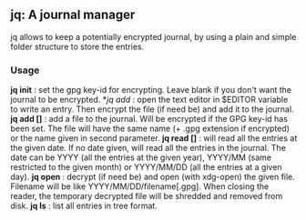 ## jq: A journal manager

jq allows to keep a potentially encrypted journal, by using a plain and simple
folder structure to store the entries.

### Usage

**jq init** : set the gpg key-id for encrypting. Leave blank if you don't want the
journal to be encrypted.
**jq add* : open the text editor in $EDITOR variable to write an entry. Then
encrypt the file (if need be) and add it to the journal.
**jq add <filename> [<name>]** : add a file to the journal. Will be encrypted if
the GPG key-id has been set. The file will have the same name (+ .gpg extension
if encrypted) or the name given in second parameter.
**jq read [<date>]** : will read all the entries at the given date. If no date
given, will read all the entries in the journal. The date can be YYYY (all the
entries at the given year), YYYY/MM (same restricted to the given month) or
YYYY/MM/DD (all the entries at a given day).
**jq open <filename>** : decrypt (if need be) and open (with xdg-open) the given
file. Filename will be like YYYY/MM/DD/filename[.gpg]. When closing the reader,
the temporary decrypted file will be shredded and removed from disk.
**jq ls** : list all entries in tree format.
